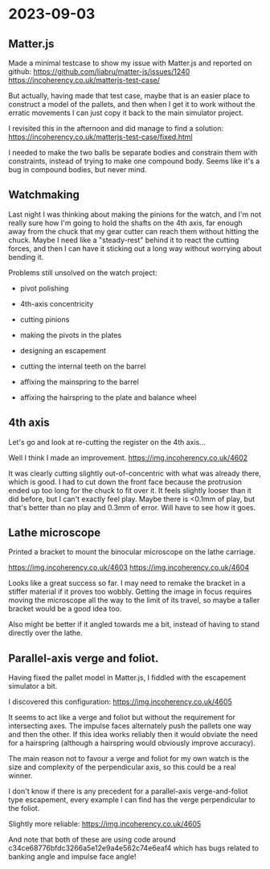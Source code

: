 # 2023-09-03

## Matter.js

Made a minimal testcase to show my issue with Matter.js and reported on github: https://github.com/liabru/matter-js/issues/1240 https://incoherency.co.uk/matterjs-test-case/

But actually, having made that test case, maybe that is an easier place to construct a model of the pallets, and then
when I get it to work without the erratic movements I can just copy it back to the main simulator project.

I revisited this in the afternoon and did manage to find a solution: https://incoherency.co.uk/matterjs-test-case/fixed.html

I needed to make the two balls be separate bodies and constrain them with constraints, instead of trying to make one compound body.
Seems like it's a bug in compound bodies, but never mind.

## Watchmaking

Last night I was thinking about making the pinions for the watch, and I'm not really sure how I'm going to hold the shafts on the 4th axis, far enough
away from the chuck that my gear cutter can reach them without hitting the chuck. Maybe I need like a "steady-rest" behind it to react the cutting forces,
and then I can have it sticking out a long way without worrying about bending it.

Problems still unsolved on the watch project:

* pivot polishing

* 4th-axis concentricity

* cutting pinions

* making the pivots in the plates

* designing an escapement

* cutting the internal teeth on the barrel

* affixing the mainspring to the barrel

* affixing the hairspring to the plate and balance wheel

## 4th axis

Let's go and look at re-cutting the register on the 4th axis...

Well I think I made an improvement. https://img.incoherency.co.uk/4602

It was clearly cutting slightly out-of-concentric with what was already there, which is good.
I had to cut down the front face because the protrusion ended up too long for the chuck to fit over it.
It feels slightly looser than it did before, but I can't exactly feel play. Maybe there is <0.1mm of play,
but that's better than no play and 0.3mm of error. Will have to see how it goes.

## Lathe microscope

Printed a bracket to mount the binocular microscope on the lathe carriage.

https://img.incoherency.co.uk/4603
https://img.incoherency.co.uk/4604

Looks like a great success so far. I may need to remake the bracket in a stiffer material if it proves too wobbly.
Getting the image in focus requires moving the microscope all the way to the limit of its travel, so maybe a taller
bracket would be a good idea too.

Also might be better if it angled towards me a bit, instead of having to stand directly over the lathe.

## Parallel-axis verge and foliot.

Having fixed the pallet model in Matter.js, I fiddled with the escapement simulator a bit.

I discovered this configuration: https://img.incoherency.co.uk/4605

It seems to act like a verge and foliot but without the requirement for intersecting axes.
The impulse faces alternately push the pallets one way and then the other. If this idea works reliably
then it would obviate the need for a hairspring (although a hairspring would obviously improve
accuracy).

The main reason not to favour a verge and foliot for my own watch is the size and complexity of
the perpendicular axis, so this could be a real winner.

I don't know if there is any precedent for a parallel-axis verge-and-foliot type escapement, every
example I can find has the verge perpendicular to the foliot.

Slightly more reliable: https://img.incoherency.co.uk/4605

And note that both of these are using code around c34ce68776bfdc3266a5e12e9a4e562c74e6eaf4 which
has bugs related to banking angle and impulse face angle!

